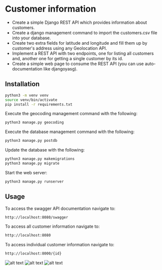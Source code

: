 # Customer information
- Create a simple Django REST API which provides information about customers.
- Create a django management command to import the customers.csv file into your database.
- Create two extra fields for latitude and longitude and fill them up by customer's address using any Geolocation API.
- Implement a REST API with two endpoints, one for listing all customers and, another one for getting a single customer by its id.
- Create a simple web page to consume the REST API (you can use auto-documentation like djangoyasg).
## Installation
```sh
python3 -m venv venv
source venv/bin/activate
pip install -r requirements.txt
```
Execute the geocoding management command with the following:
```sh
python3 manage.py geocoding
```
Execute the database management command with the following:
```sh
python3 manage.py postdb
```
Update the database with the following:
```sh
python3 manage.py makemigrations
python3 manage.py migrate
```
Start the web server:
```sh
python3 manage.py runserver
```
## Usage
To access the swagger API documentation navigate to:
```sh
http://localhost:8080/swagger
```
To access all customer information navigate to:
```sh
http://localhost:8080
```
To access individual customer information navigate to:
```sh
http://localhost:8000/{id}
```
![alt text](https://github.com/TDMwangi/IrisPrediction/blob/main/customers/challenge/img1.PNG?raw=true)
![alt text](https://github.com/TDMwangi/IrisPrediction/blob/main/customers/challenge/img2.PNG?raw=true)
![alt text](https://github.com/TDMwangi/IrisPrediction/blob/main/customers/challenge/img3.PNG?raw=true)